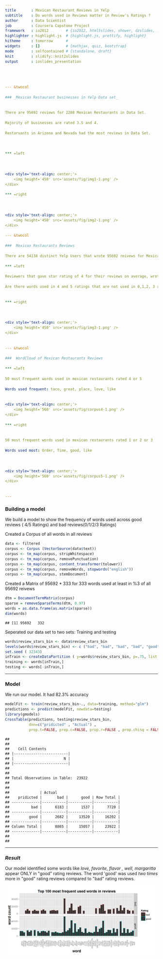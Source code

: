 ```yaml
---
title       : Mexican Restaurant Reviews in Yelp 
subtitle    : Do words used in Reviews matter in Review's Ratings ?
author      : Data Scientist
job         : Coursera Capstone Project 
framework   : io2012        # {io2012, html5slides, shower, dzslides, ...}
highlighter : highlight.js  # {highlight.js, prettify, highlight}
hitheme     : tomorrow      # 
widgets     : []            # {mathjax, quiz, bootstrap}
mode        : selfcontained # {standalone, draft}
knit        : slidify::knit2slides
output      : ioslides_presentation




--- &twocol

### _Mexican Restaurant businesses in Yelp Data set_


There are 95692 reviews for 2208 Mexican Restaurants in Data Set.

Majority of businesses are rated 3.5 and 4.

Restaruants in Arizona and Nevada had the most reviews in Data Set.



*** =left



<div style='text-align: center;'>
    <img height='450' src='assets/fig/img1-1.png' />
</div>

*** =right



<div style='text-align: center;'>
    <img height='450' src='assets/fig/img2-1.png' />
</div>

--- &twocol

###  Mexican Restaurants Reviews

There are 54138 distinct Yelp Users that wrote 95692 reivews for Mexican Restaturants. 

*** =left

Reviewers that gave star rating of 4 for their reviews on average, wrote 80 reviews on average, 33 reviews for 5 star reviewers versus reviewers that gave ratings of 0,1,2 and 3 wrote 23 reviews on average combined. 

Are there words used in 4 and 5 ratings that are not used in 0,1,2, 3 ratings? 


*** =right



<div style='text-align: center;'>
    <img height='450' src='assets/fig/img3-1.png' />
</div>


--- &twocol

###  WordCloud of Mexican Restaurants Reviews

*** =left

50 most Frequent words used in mexican restaurants rated 4 or 5

Words used frequent: taco, great, place, love, like


<div style='text-align: center;'>
    <img height='560' src='assets/fig/corpus4-1.png' />
</div>

*** =right


50 most frequent words used in mexican restaurants rated 1 or 2 or 3

Words used most: Order, Time, good, like 



<div style='text-align: center;'>
    <img height='560' src='assets/fig/corpus5-1.png' />
</div>


--- 
```


###  Building a model 
We build a model to  show the frequency of words used across good reviews ( 4/5 Ratings) and bad reviews(0/1/2/3 Ratings)

Created a Corpus of all words in all reviews

```r
data <- filtered
corpus <- Corpus (VectorSource(data$text))
corpus <- tm_map(corpus, stripWhitespace)
corpus <- tm_map(corpus, removePunctuation)
corpus <- tm_map(corpus, content_transformer(tolower)) 
corpus <- tm_map(corpus, removeWords, stopwords("english"))
corpus <- tm_map(corpus, stemDocument)
```
Created a Matrix of 95692 * 333 for 333 words used at least in %3 of all 95692  reivews 

```r
dtm = DocumentTermMatrix(corpus)
sparse = removeSparseTerms(dtm, 0.97) 
words = as.data.frame(as.matrix(sparse))
dim(words)
```

```
## [1] 95692   332
```
Seperated our data set to two sets: Training and testing

```r
words$review_stars_bin <- data$review_stars_bin
levels(words$review_stars_bin) <- c ("bad", "bad", "bad", "bad", "good", "good")
set.seed ( 32343)
inTrain <- createDataPartition ( y=words$review_stars_bin, p=.75, list =FALSE)
training <- words[inTrain,]
testing <- words[-inTrain,]
```

---

### Model

We run our model. It had 82.3% accuracy


```r
modelFit <- train(review_stars_bin~., data=training, method="glm")
predictions <- predict(modelFit, newdata=testing)
library(gmodels)
CrossTable(predictions, testing$review_stars_bin, 
           dnn=c("pridicted" , "Actual") , 
           prop.t=FALSE, prop.c=FALSE, prop.r=FALSE , prop.chisq = FALSE)
```

```
## 
##  
##    Cell Contents
## |-------------------------|
## |                       N |
## |-------------------------|
## 
##  
## Total Observations in Table:  23922 
## 
##  
##              | Actual 
##    pridicted |       bad |      good | Row Total | 
## -------------|-----------|-----------|-----------|
##          bad |      6183 |      1537 |      7720 | 
## -------------|-----------|-----------|-----------|
##         good |      2682 |     13520 |     16202 | 
## -------------|-----------|-----------|-----------|
## Column Total |      8865 |     15057 |     23922 | 
## -------------|-----------|-----------|-----------|
## 
## 
```


--- 

### _Result_


Our model identified  some words like _love, favorite, flavor , well, margaritta_ appear ONLY in "good" rating reviews. The word 'good' was used _two times_ more in "good" rating reviews compared to "bad" rating reviews.





<div style='text-align: center;'>
    <img  src='assets/fig/result-1.png' />
</div>

